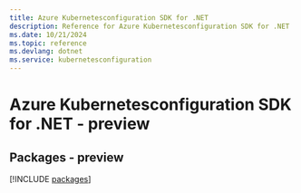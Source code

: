 ```yaml
---
title: Azure Kubernetesconfiguration SDK for .NET
description: Reference for Azure Kubernetesconfiguration SDK for .NET
ms.date: 10/21/2024
ms.topic: reference
ms.devlang: dotnet
ms.service: kubernetesconfiguration
---
```

# Azure Kubernetesconfiguration SDK for .NET - preview
## Packages - preview
[!INCLUDE [packages](kubernetesconfiguration-index.md)]